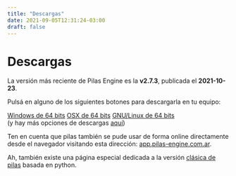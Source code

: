 ```yaml
---
title: "Descargas"
date: 2021-09-05T12:31:24-03:00
draft: false
---
```


<!-- CUIDADO: ESTE ARCHIVO SE GENERA A PARTIR DEL ARCHIVO 'descargas_template.md' -->

# Descargas 

La versión más reciente de Pilas Engine es la <strong>v2.7.3</strong>, publicada el
<strong>2021-10-23</strong>.

Pulsá en alguno de los siguientes botones para descargarla en tu
equipo:

<div class="tc pa3">
  <a class="pa3 br2 bg-blue white link dib mh1" href="https://github.com/pilas-engine/pilas-engine/releases/latest/download/pilas-engine-windows-64_bits.zip">Windows de 64 bits</a>
  <a class="pa3 br2 bg-blue white link dib mh1" href="https://github.com/pilas-engine/pilas-engine/releases/latest/download/pilas-engine-osx-64_bits.zip">OSX de 64 bits</a>
  <a class="pa3 br2 bg-blue white link dib mh1" href="https://github.com/pilas-engine/pilas-engine/releases/latest/download/pilas-engine-linux-64_bits.zip">GNU/Linux de 64 bits</a>
</div>

<div class="tc">
  (y hay más opciones de descargas <a href="https://github.com/pilas-engine/pilas-engine/releases/latest">aquí</a>)
</div>

Ten en cuenta que pilas también se pude usar de forma online directamente
desde el navegador visitando esta dirección: <a href="https://app.pilas-engine.com.ar">app.pilas-engine.com.ar</a>.

Ah, también existe una página especial dedicada a la versión
[clásica de pilas](/pilas-version-clasica) basada en python.
